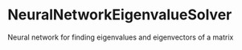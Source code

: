 # NeuralNetworkEigenvalueSolver
Neural network for finding eigenvalues and eigenvectors of a matrix
